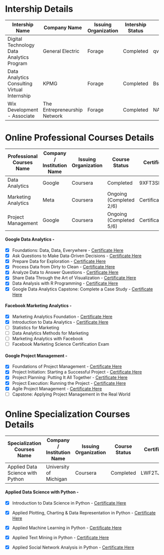 # Intership Details
| Intership Name | Company Name | Issuing Organization |Intership Status |  Certificate ID | Certificate URL |
| -------------- | ------------ | --------------------- |---------------- |  -------------- | --------------- |
| Digital Technology Data Analytics Program | General Electric | Forage | Completed | qvbbt6raQzaeu9hpX  | [Click Here](https://insidesherpa.s3.amazonaws.com/completion-certificates/General%20Electric%20%28GE%29/ThbphD5N5WRsd9Mxo_General%20Electric_u5KaNiYjvNLZKtqpa_1638499567621_completion_certificate.pdf) |
| Data Analytics Consulting Virtual Internship | KPMG |  Forage | Completed | Bs6gTZsGYfDadLSqc | [Click Here](https://insidesherpa.s3.amazonaws.com/completion-certificates/KPMG/m7W4GMqeT3bh9Nb2c_KPMG_u5KaNiYjvNLZKtqpa_1636875771134_completion_certificate.pdf) |
| Wix Development - Associate | The Entrepreneurship Network | Forage | Completed | NA | [Click Here](https://drive.google.com/file/d/1DmxTiq7cjUdQPt7a3xWZIvMcSmd9UWui/view) |

# Online Professional Courses Details
| Professional Courses Name | Company / Institution  Name |  Issuing Organization | Course Status | Certificate ID | Certificate URL |
| ------------------------- | --------------------------- | --------------------- | ---------------- | -------------- | --------------- |
| Data Analytics | Google | Coursera  | Completed| 9XFT3SHUUYHZ | [Click Here](https://www.coursera.org/account/accomplishments/specialization/certificate/9XFT3SHUUYHZ) |
| Marketing Analytics | Meta | Coursera | Ongoing (Completed 2/6) | Certificate ID | Certificate URL |
| Project Management | Google | Coursera | Ongoing (Completed 5/6) | Certificate ID | Certificate URL |

#### Google Data Analytics -
- [x] Foundations: Data, Data, Everywhere - [Certificate Here](https://www.coursera.org/account/accomplishments/certificate/CQ8B5TEXGW8B)
- [x] Ask Questions to Make Data-Driven Decisions - [Certificate Here](https://www.coursera.org/account/accomplishments/certificate/JBVWY4RCQ5XC)
- [x] Prepare Data for Exploration - [Certificate Here](https://www.coursera.org/account/accomplishments/certificate/BY2AUEJ6KKGV)
- [x] Process Data from Dirty to Clean - [Certificate Here](
https://www.coursera.org/account/accomplishments/certificate/7SUR7G7ERC35)
- [x] Analyze Data to Answer Questions - [Certificate Here](https://www.coursera.org/account/accomplishments/certificate/4U7SVUL7EAZN)
- [x] Share Data Through the Art of Visualization - [Certificate Here](https://www.coursera.org/account/accomplishments/certificate/9GRMS7KSVPYC)
- [x] Data Analysis with R Programming - [Certificate Here](https://www.coursera.org/account/accomplishments/certificate/CPEWAD5VC5NS)
- [x] Google Data Analytics Capstone: Complete a Case Study - [Certificate Here](https://www.coursera.org/account/accomplishments/certificate/VDUT57BBNE7M)

#### Facebook Marketing Analytics -
- [x] Marketing Analytics Foundation - [Certificate Here](https://www.coursera.org/account/accomplishments/certificate/NZXWX85C8Y62)
- [x] Introduction to Data Analytics - [Certificate Here](https://www.coursera.org/account/accomplishments/certificate/65PPWDUUME3C)
- [ ] Statistics for Marketing
- [ ] Data Analytics Methods for Marketing
- [ ] Marketing Analytics with Facebook
- [ ] Facebook Marketing Science Certification Exam

#### Google Project Management -
- [x] Foundations of Project Management - [Certificate Here](https://www.coursera.org/account/accomplishments/certificate/6ZN5ZDBLJEAG)
- [x] Project Initiation: Starting a Successful Project - [Certificate Here](
https://www.coursera.org/account/accomplishments/certificate/5DZ9HZCRQ4GE)
- [x] Project Planning: Putting It All Together - [Certificate Here](https://www.coursera.org/account/accomplishments/certificate/FC6NYYF6MQU7)
- [x] Project Execution: Running the Project - [Certificate Here](
https://www.coursera.org/account/accomplishments/certificate/C5Q6QT53RXW7)
- [x] Agile Project Management - [Certificate Here](
https://www.coursera.org/account/accomplishments/certificate/4FT2T42ED8ZX)
- [ ] Capstone: Applying Project Management in the Real World

# Online Specialization Courses Details
| Specialization Courses Name | Company / Institution  Name |  Issuing Organization | Course Status | Certificate ID | Certificate URL |
| --------------------------- | --------------------------- | --------------------- | ---------------- | -------------- | --------------- |
| Applied Data Science with Python | University of Michigan | Coursera | Completed| LWF2TJ54DLS2 | [Click Here](https://www.coursera.org/account/accomplishments/specialization/certificate/LWF2TJ54DLS2) |

#### Applied Data Science with Python -
- [x] Introduction to Data Science in Python - [Certificate Here](
https://www.coursera.org/account/accomplishments/certificate/CJ8YK92K8W5M)
- [x] Applied Plotting, Charting & Data Representation in Python - [Certificate Here](
https://www.coursera.org/account/accomplishments/certificate/MA9V3QKSK3UK)
- [x] Applied Machine Learning in Python - [Certificate Here](https://www.coursera.org/account/accomplishments/certificate/2TP27KSWZSGY)
- [x] Applied Text Mining in Python - [Certificate Here](https://www.coursera.org/account/accomplishments/certificate/CH7U9FBC9RDL)
- [x] Applied Social Network Analysis in Python - [Certificate Here](https://www.coursera.org/account/accomplishments/certificate/TACB4CJCFFTV)

